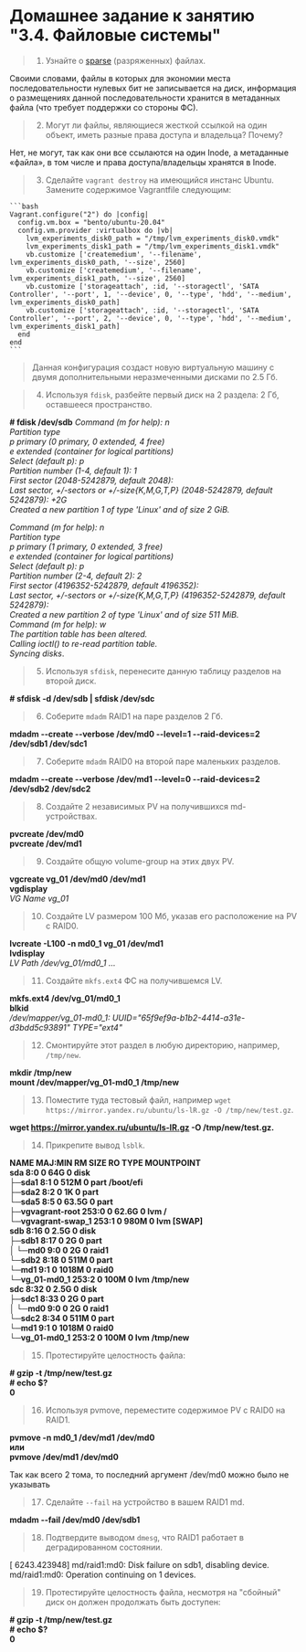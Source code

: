 # Домашнее задание к занятию "3.4. Файловые системы"

>1. Узнайте о [sparse](https://ru.wikipedia.org/wiki/%D0%A0%D0%B0%D0%B7%D1%80%D0%B5%D0%B6%D1%91%D0%BD%D0%BD%D1%8B%D0%B9_%D1%84%D0%B0%D0%B9%D0%BB) (разряженных) файлах. 

Своими словами, файлы в которых для экономии места последовательности нулевых бит не записывается на диск, информация о размещениях данной последовательности хранится в метаданных файла (что требует поддержки со стороны ФС).

>2. Могут ли файлы, являющиеся жесткой ссылкой на один объект, иметь разные права доступа и владельца? Почему?

Нет, не могут, так как они все ссылаются на один Inode, а метаданные «файла», в том числе и права доступа/владельцы хранятся в Inode.

>3. Сделайте `vagrant destroy` на имеющийся инстанс Ubuntu. Замените содержимое Vagrantfile следующим:
 
    ```bash
    Vagrant.configure("2") do |config|
      config.vm.box = "bento/ubuntu-20.04"
      config.vm.provider :virtualbox do |vb|
        lvm_experiments_disk0_path = "/tmp/lvm_experiments_disk0.vmdk"
        lvm_experiments_disk1_path = "/tmp/lvm_experiments_disk1.vmdk"
        vb.customize ['createmedium', '--filename', lvm_experiments_disk0_path, '--size', 2560]
        vb.customize ['createmedium', '--filename', lvm_experiments_disk1_path, '--size', 2560]
        vb.customize ['storageattach', :id, '--storagectl', 'SATA Controller', '--port', 1, '--device', 0, '--type', 'hdd', '--medium', lvm_experiments_disk0_path]
        vb.customize ['storageattach', :id, '--storagectl', 'SATA Controller', '--port', 2, '--device', 0, '--type', 'hdd', '--medium', lvm_experiments_disk1_path]
      end
    end
    ``` 
> Данная конфигурация создаст новую виртуальную машину с двумя дополнительными неразмеченными дисками по 2.5 Гб.

>4. Используя `fdisk`, разбейте первый диск на 2 раздела: 2 Гб, оставшееся пространство.

**# fdisk /dev/sdb**
_Command (m for help): n  
Partition type  
   p   primary (0 primary, 0 extended, 4 free)  
   e   extended (container for logical partitions)  
Select (default p): p  
Partition number (1-4, default 1): 1  
First sector (2048-5242879, default 2048):  
Last sector, +/-sectors or +/-size{K,M,G,T,P} (2048-5242879, default 5242879): +2G  
Created a new partition 1 of type 'Linux' and of size 2 GiB._  

_Command (m for help): n  
Partition type  
   p   primary (1 primary, 0 extended, 3 free)  
   e   extended (container for logical partitions)  
Select (default p): p  
Partition number (2-4, default 2): 2  
First sector (4196352-5242879, default 4196352):  
Last sector, +/-sectors or +/-size{K,M,G,T,P} (4196352-5242879, default 5242879):  
Created a new partition 2 of type 'Linux' and of size 511 MiB.  
Command (m for help): w  
The partition table has been altered.  
Calling ioctl() to re-read partition table.  
Syncing disks_.  


>5. Используя `sfdisk`, перенесите данную таблицу разделов на второй диск.

**# sfdisk -d /dev/sdb | sfdisk /dev/sdc**   

>6. Соберите `mdadm` RAID1 на паре разделов 2 Гб.

**mdadm --create --verbose /dev/md0 --level=1 --raid-devices=2 /dev/sdb1 /dev/sdc1**

>7. Соберите `mdadm` RAID0 на второй паре маленьких разделов.

**mdadm --create --verbose /dev/md1 --level=0 --raid-devices=2 /dev/sdb2 /dev/sdc2**

>8. Создайте 2 независимых PV на получившихся md-устройствах.

**pvcreate /dev/md0  
pvcreate /dev/md1**  


>9. Создайте общую volume-group на этих двух PV.

**vgcreate vg_01 /dev/md0 /dev/md1  
vgdisplay**  
_VG Name               vg_01_  


>10. Создайте LV размером 100 Мб, указав его расположение на PV с RAID0.

**lvcreate -L100 -n md0_1 vg_01 /dev/md1  
lvdisplay**  
_LV Path                /dev/vg_01/md0_1 …_


>11. Создайте `mkfs.ext4` ФС на получившемся LV.

**mkfs.ext4 /dev/vg_01/md0_1  
blkid**  
_/dev/mapper/vg_01-md0_1: UUID="65f9ef9a-b1b2-4414-a31e-d3bdd5c93891" TYPE="ext4"_


>12. Смонтируйте этот раздел в любую директорию, например, `/tmp/new`.

**mkdir /tmp/new  
mount /dev/mapper/vg_01-md0_1 /tmp/new**  


>13. Поместите туда тестовый файл, например `wget https://mirror.yandex.ru/ubuntu/ls-lR.gz -O /tmp/new/test.gz`.

**wget https://mirror.yandex.ru/ubuntu/ls-lR.gz -O /tmp/new/test.gz.**

>14. Прикрепите вывод `lsblk`.

**NAME                 MAJ:MIN RM  SIZE RO TYPE  MOUNTPOINT   
sda                    8:0    0   64G  0 disk    
├─sda1                 8:1    0  512M  0 part  /boot/efi  
├─sda2                 8:2    0    1K  0 part  
└─sda5                 8:5    0 63.5G  0 part  
  ├─vgvagrant-root   253:0    0 62.6G  0 lvm   /  
  └─vgvagrant-swap_1 253:1    0  980M  0 lvm   [SWAP]  
sdb                    8:16   0  2.5G  0 disk  
├─sdb1                 8:17   0    2G  0 part  
│ └─md0                9:0    0    2G  0 raid1  
└─sdb2                 8:18   0  511M  0 part  
  └─md1                9:1    0 1018M  0 raid0  
    └─vg_01-md0_1    253:2    0  100M  0 lvm   /tmp/new  
sdc                    8:32   0  2.5G  0 disk  
├─sdc1                 8:33   0    2G  0 part  
│ └─md0                9:0    0    2G  0 raid1  
└─sdc2                 8:34   0  511M  0 part  
  └─md1                9:1    0 1018M  0 raid0  
    └─vg_01-md0_1    253:2    0  100M  0 lvm   /tmp/new**  


>15. Протестируйте целостность файла:


**# gzip -t /tmp/new/test.gz**  
**# echo $?**  
**0**

    
    
    

>16. Используя pvmove, переместите содержимое PV с RAID0 на RAID1.

**pvmove -n md0_1 /dev/md1 /dev/md0  
или  
pvmove /dev/md1 /dev/md0**  

Так как всего 2 тома, то последний аргумент /dev/md0 можно было не указывать  


>17. Сделайте `--fail` на устройство в вашем RAID1 md.

**mdadm --fail /dev/md0 /dev/sdb1**

>18. Подтвердите выводом `dmesg`, что RAID1 работает в деградированном состоянии.


[ 6243.423948] md/raid1:md0: Disk failure on sdb1, disabling device. 
               md/raid1:md0: Operation continuing on 1 devices.  



>19. Протестируйте целостность файла, несмотря на "сбойный" диск он должен продолжать быть доступен:

**# gzip -t /tmp/new/test.gz**  
**# echo $?**  
**0**



